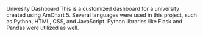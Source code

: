 Univesity Dashboard
This is a customized dashboard for a university created using AmChart 5. Several languages were used in this project, such as Python, HTML, CSS, and JavaScript. Python libraries like Flask and Pandas were utilized as well.
